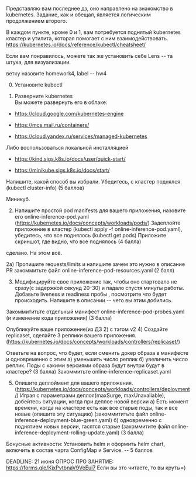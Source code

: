 Представляю вам последнее дз, оно направлено на знакомство в kubernetes. Задание, как и обещал, является логическим продолжением второго.

В каждом пункте, кроме 0 и 1, вам потребуется поднятый kubernetes кластер и утилита, которая помогает с ним взаимодействовать.
https://kubernetes.io/docs/reference/kubectl/cheatsheet/

 Если вам понравилось, можете так же установить себе Lens -- та штука, для визуализации.

ветку назовите homework4, label -- hw4

0) Установите kubectl

1) Разверните kubernetes  
Вы можете развернуть его в облаке:

- https://cloud.google.com/kubernetes-engine

- https://mcs.mail.ru/containers/

- https://cloud.yandex.ru/services/managed-kubernetes

Либо воспользоваться локальной инсталляцией

- https://kind.sigs.k8s.io/docs/user/quick-start/

- https://minikube.sigs.k8s.io/docs/start/

Напишите, какой способ вы избрали. 
Убедитесь, с кластер поднялся (kubectl cluster-info) 
(5 баллов)

Миникуб. 

2) Напишите простой pod manifests для вашего приложения, назовите его online-inference-pod.yaml (https://kubernetes.io/docs/concepts/workloads/pods/)
Задеплойте приложение в кластер (kubectl apply -f online-inference-pod.yaml), убедитесь, что все поднялось (kubectl get pods)
Приложите скриншот, где видно, что все поднялось
(4 балла)

сделано. На этом всё.

2а) Пропишите requests/limits и напишите зачем это нужно в описание PR
закоммитьте файл online-inference-pod-resources.yaml
(2 балл)

3) Модифицируйте свое приложение так, чтобы оно стартовало не сразу(с задержкой секунд 20-30) и падало спустя минуты работы. 
Добавьте liveness и readiness пробы , посмотрите что будет происходить.
Напишите в описании -- чего вы этим добились.

Закоммититьте отдельный манифест online-inference-pod-probes.yaml (и изменение кода приложения)
(3 балла)

Опубликуйте ваше приложение(из ДЗ 2) с тэгом v2
4) Создайте replicaset, сделайте 3 реплики вашего приложения. (https://kubernetes.io/docs/concepts/workloads/controllers/replicaset/)

Ответьте на вопрос, что будет, если сменить докер образа в манифесте и одновременно с этим 
а) уменьшить число реплик
б) увеличить число реплик.
Поды с какими версиями образа будут внутри будут в кластере?
(3 балла)
Закоммитьте online-inference-replicaset.yaml

5) Опишите деплоймент для вашего приложения.  (https://kubernetes.io/docs/concepts/workloads/controllers/deployment/)
Играя с параметрами деплоя(maxSurge, maxUnavaliable), добейтесь ситуации, когда при деплое новой версии 
a) Есть момент времени, когда на кластере есть как все старые поды, так и все новые (опишите эту ситуацию) (закоммититьте файл online-inference-deployment-blue-green.yaml)
б) одновременно с поднятием новых версии, гасятся старые (закоммитите файл online-inference-deployment-rolling-update.yaml)
(3 балла)

Бонусные активности:
Установить helm и оформить helm chart, включить в состав чарта ConfigMap и Service. -- 5 баллов

DEADLINE: 21 июня
ОПРОС ПРО ЗАНЯТИЕ:  https://forms.gle/KjxPvtbnaV9VeEui7
Если вы это читаете, то вы круты=)
